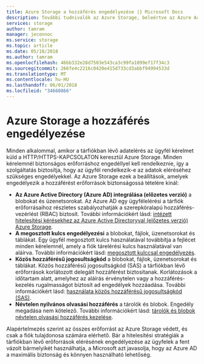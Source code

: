 ```yaml
---
title: Azure Storage a hozzáférés engedélyezése |} Microsoft Docs
description: További tudnivalók az Azure Storage, beleértve az Azure Active Directory, a megosztott kulcsos hitelesítést vagy a közös hozzáférésű jogosultságkód való hozzáférés engedélyezésére a különböző módszereket.
services: storage
author: tamram
manager: jeconnoc
ms.service: storage
ms.topic: article
ms.date: 05/18/2018
ms.author: tamram
ms.openlocfilehash: 46bb332e28d7503e543ca3c99fa1099ef17f34c3
ms.sourcegitcommit: 266fe4c2216c0420e415d733cd3abbf94994533d
ms.translationtype: MT
ms.contentlocale: hu-HU
ms.lasthandoff: 06/01/2018
ms.locfileid: "34660866"
---
```

# <a name="authorizing-access-to-azure-storage"></a>Azure Storage a hozzáférés engedélyezése

Minden alkalommal, amikor a tárfiókban lévő adatelérés az ügyfél kérelmet küld a HTTP/HTTPS-KAPCSOLATON keresztül Azure Storage. Minden kérelemnél biztonságos erőforráshoz engedéllyel kell rendelkeznie, így a szolgáltatás biztosítja, hogy az ügyfél rendelkezik-e az adatok eléréséhez szükséges engedélyekkel. Az Azure Storage ezek a beállítások, amelyek engedélyezik a hozzáférést erőforrások biztonságossá tételére kínál:

- **Az Azure Active Directory (Azure AD) integrálása (előzetes verzió)** a blobokat és üzenetsorokat. Az Azure AD egy ügyfélelérési a tárfiók erőforrásaihoz részletes szabályozhatják a szerepköralapú hozzáférés-vezérlést (RBAC) biztosít. További információkért lásd: [intézett hitelesítési kérésekhez az Azure Active Directoryval (előzetes verzió) Azure Storage](storage-auth-aad.md).
- **A megosztott kulcs engedélyezési** a blobokat, fájlok, üzenetsorokat és táblákat. Egy ügyfél megosztott kulcs használatával továbbítja a fejlécet minden kérelemnél, amely a fiók tárelérési kulcs használatával van aláírva. További információkért lásd: [megosztott kulccsal engedélyezés](https://docs.microsoft.com/rest/api/storageservices/authorize-with-shared-key/).
- **Közös hozzáférésű jogosultságkód** a blobokat, fájlok, üzenetsorokat és táblákat. Közös hozzáférésű jogosultságkód (SAS) a tárfiókban lévő erőforrások korlátozott delegált hozzáférést biztosítanak. Korlátozások a időtartam alatt, amelyhez az aláírás érvénytelen vagy a hozzáférés-kezelés rugalmasságot biztosít ad engedélyek hozzáadása. További információkért lásd: [használata közös hozzáférésű jogosultságkód (SAS)](storage-dotnet-shared-access-signature-part-1.md).
- **Névtelen nyilvános olvasási hozzáférés** a tárolók és blobok. Engedély megadása nem kötelező. További információkért lásd: [tárolók és blobok névtelen olvasási hozzáférés kezelése](../blobs/storage-manage-access-to-resources.md).  

Alapértelmezés szerint az összes erőforrást az Azure Storage védett, és csak a fiók tulajdonosa számára elérhető. Bár a hitelesítési stratégiák a tárfiókban lévő erőforrások elérésének engedélyezése az ügyfelek a fent vázolt bármelyikét használhatja, a Microsoft azt javasolja, hogy az Azure AD a maximális biztonság és könnyen használható lehetőség. 



